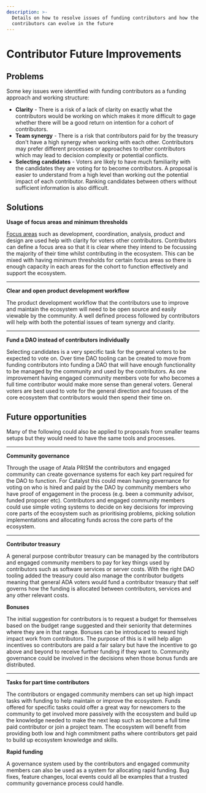 ```yaml
---
description: >-
  Details on how to resolve issues of funding contributors and how the usage of
  contributors can evolve in the future
---
```


# Contributor Future Improvements

## Problems

Some key issues were identified with funding contributors as a funding approach and working structure:

* **Clarity** - There is a risk of a lack of clarity on exactly what the contributors would be working on which makes it more difficult to gage whether there will be a good return on intention for a cohort of contributors.
* **Team synergy** - There is a risk that contributors paid for by the treasury don't have a high synergy when working with each other. Contributors may prefer different processes or approaches to other contributors which may lead to decision complexity or potential conflicts.
* **Selecting candidates** - Voters are likely to have much familiarity with the candidates they are voting for to become contributors. A proposal is easier to understand from a high level than working out the potential impact of each contributor. Ranking candidates between others without sufficient information is also difficult.



## **Solutions**

**Usage of focus areas and minimum thresholds**

[Focus areas](../contributor/focus-areas/) such as development, coordination, analysis, product and design are used help with clarity for voters other contributors. Contributors can define a focus area so that it is clear where they intend to be focussing the majority of their time whilst contributing in the ecosystem. This can be mixed with having minimum thresholds for certain focus areas so there is enough capacity in each areas for the cohort to function effectively and support the ecosystem.

****

**Clear and open product development workflow**

The product development workflow that the contributors use to improve and maintain the ecosystem will need to be open source and easily viewable by the community. A well defined process followed by contributors will help with both the potential issues of team synergy and clarity.&#x20;

****

**Fund a DAO instead of contributors individually**

Selecting candidates is a very specific task for the general voters to be expected to vote on. Over time DAO tooling can be created to move from funding contributors into funding a DAO that will have enough functionality to be managed by the community and used by the contributors. As one improvement having engaged community members vote for who becomes a full time contributor would make more sense than general voters. General voters are best used to vote for the general direction and focuses of the core ecosystem that contributors would then spend their time on.



## Future opportunities

Many of the following could also be applied to proposals from smaller teams setups but they would need to have the same tools and processes.&#x20;

****

**Community governance**

Through the usage of Atala PRISM the contributors and engaged community can create governance systems for each key part required for the DAO to function. For Catalyst this could mean having governance for voting on who is hired and paid by the DAO by community members who have proof of engagement in the process (e.g. been a community advisor, funded proposer etc). Contributors and engaged community members could use simple voting systems to decide on key decisions for improving core parts of the ecosystem such as prioritising problems, picking solution implementations and allocating funds across the core parts of the ecosystem.

****

**Contributor treasury**

A general purpose contributor treasury can be managed by the contributors and engaged community members to pay for key things used by contributors such as software services or server costs. With the right DAO tooling added the treasury could also manage the contributor budgets meaning that general ADA voters would fund a contributor treasury that self governs how the funding is allocated between contributors, services and any other relevant costs.&#x20;



**Bonuses**

The initial suggestion for contributors is to request a budget for themselves based on the budget range suggested and their seniority that determines where they are in that range. Bonuses can be introduced to reward high impact work from contributors. The purpose of this is it will help align incentives so contributors are paid a fair salary but have the incentive to go above and beyond to receive further funding if they want to. Community governance could be involved in the decisions when those bonus funds are distributed.

****

**Tasks for part time contributors**

The contributors or engaged community members can set up high impact tasks with funding to help maintain or improve the ecosystem. Funds offered for specific tasks could offer a great way for newcomers to the community to get involved more passively with the ecosystem and build up the knowledge needed to make the next leap such as become a full time paid contributor or join a project team. The ecosystem will benefit from providing both low and high commitment paths where contributors get paid to build up ecosystem knowledge and skills.



**Rapid funding**

A governance system used by the contributors and engaged community members can also be used as a system for allocating rapid funding. Bug fixes, feature changes, local events could all be examples that a trusted community governance process could handle.
